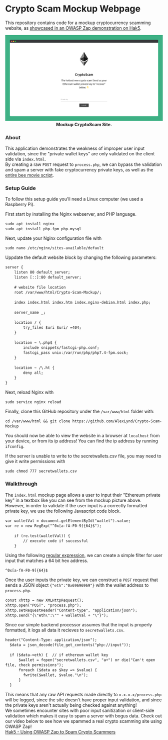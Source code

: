 # Crypto Scam Mockup Webpage
This repository contains code for a mockup cryptocurrency scamming website, as [showcased in an OWASP Zap demonstration on Hak5](https://www.youtube.com/watch?v=VmUhz630rCk).

<p align="center">
  <img src="images/mockup.png" width="700px">
  <br>
  <b>Mockup CryptoScam Site.</b>
  <br>
</p>

### About
This application demonstrates the weakness of improper user input validation, since the "private wallet keys" are only validated on the client side via `index.html`.  
By creating a raw `POST` request to `process.php`, we can bypass the validation and spam a server with fake cryptocurrency private keys, as well as the [entire bee movie script](https://www.youtube.com/watch?v=VmUhz630rCk).

### Setup Guide
To follow this setup guide you'll need a Linux computer (we used a Raspberry Pi).

First start by installing the Nginx webserver, and PHP language.
```
sudo apt install nginx 
sudo apt install php-fpm php-mysql
```
Next, update your Nginx configuration file with  
```
sudo nano /etc/nginx/sites-available/default
```

Uppdate the default website block by changing the following parameters:
``` 
server {
	listen 80 default_server;
	listen [::]:80 default_server;

    # website file location
	root /var/www/html/Crypto-Scam-Mockup/;
    
	index index.html index.htm index.nginx-debian.html index.php;

	server_name _;

	location / {
		try_files $uri $uri/ =404;
	}

	location ~ \.php$ {
		include snippets/fastcgi-php.conf;
		fastcgi_pass unix:/var/run/php/php7.4-fpm.sock;
	}

	location ~ /\.ht {
		deny all;
	}
}
```
Next, reload Nginx with  
```
sudo service nginx reload
```

Finally, clone this GitHub repository under the `/var/www/html` folder with:
```
cd /var/www/html && git clone https://github.com/AlexLynd/Crypto-Scam-Mockup
```

You should now be able to view the website in a browser at `localhost` from your device, or from its ip address!  You can find the ip address by running `ifconfig`.

If the server is unable to write to the secretwallets.csv file, you may need to give it write permissions with 
```
sudo chmod 777 secretwallets.csv
```

### Walkthrough
The `index.html` mockup page allows a user to input their "Ethereum private key" in a textbox like you can see from the mockup picture above.  
However, in order to validate if the user input is a correctly formatted private key, we use the following Javascript code block.
```
var walletVal = document.getElementById("wallet").value;
var re = new RegExp("^0x[a-fA-F0-9]{64}$");

    if (re.test(walletVal)) {
        // execute code if successful
    }
```
Using the following [regular expression](https://regexr.com/), we can create a simple filter for user input that matches a 64 bit hex address.
```
^0x[a-fA-F0-9]{64}$
```
Once the user inputs the private key, we can construct a `POST` request that sends a JSON object `{"eth":"0x69696969"}` with the wallet address to `process.php`.
```
const xhttp = new XMLHttpRequest();
xhttp.open("POST", "process.php");
xhttp.setRequestHeader("Content-type", "application/json");
xhttp.send("{\"eth\":\"" + walletVal + "\"}");
```
Since our simple backend processor assumes that the input is properly formatted, it logs all data it recieves to `secretwallets.csv`.
```
header("Content-Type: application/json"); 
  $data = json_decode(file_get_contents("php://input"));

  if ($data->eth) {  // if ethereum wallet key
      $wallet = fopen("secretwallets.csv", "a+") or die("Can't open file, check permissions");
      foreach ($data as $key => $value) {
        fwrite($wallet, $value."\n");
      }
  }
  ```
This means that any raw API requests made directly to `x.x.x.x/process.php` will be logged, since the site doesn't have proper input validation, and since the private keys aren't actually being checked against anything!  
We sometimes encounter sites with poor input sanitization or client-side validation which makes it easy to spam a server with bogus data.  Check out our video below to see how we spammed a real crypto scamming site using OWASP Zap!   
[Hak5 - Using OWASP Zap to Spam Crypto Scammers](https://www.youtube.com/watch?v=VmUhz630rCk)
